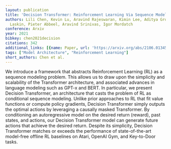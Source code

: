 ```yaml
---
layout: publication
title: 'Decision Transformer: Reinforcement Learning Via Sequence Modeling'
authors: Lili Chen, Kevin Lu, Aravind Rajeswaran, Kimin Lee, Aditya Grover, Michael
  Laskin, Pieter Abbeel, Aravind Srinivas, Igor Mordatch
conference: Arxiv
year: 2021
bibkey: chen2021decision
citations: 342
additional_links: [{name: Paper, url: 'https://arxiv.org/abs/2106.01345'}]
tags: ["Model Architecture", "Reinforcement Learning"]
short_authors: Chen et al.
---
```

We introduce a framework that abstracts Reinforcement Learning (RL) as a
sequence modeling problem. This allows us to draw upon the simplicity and
scalability of the Transformer architecture, and associated advances in
language modeling such as GPT-x and BERT. In particular, we present Decision
Transformer, an architecture that casts the problem of RL as conditional
sequence modeling. Unlike prior approaches to RL that fit value functions or
compute policy gradients, Decision Transformer simply outputs the optimal
actions by leveraging a causally masked Transformer. By conditioning an
autoregressive model on the desired return (reward), past states, and actions,
our Decision Transformer model can generate future actions that achieve the
desired return. Despite its simplicity, Decision Transformer matches or exceeds
the performance of state-of-the-art model-free offline RL baselines on Atari,
OpenAI Gym, and Key-to-Door tasks.